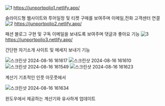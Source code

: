 ![1](https://github.com/Yushis7/portpolio/assets/150568560/bc37e929-e478-42b2-bc5f-9b051ecc1f18)
https://junportpolio1.netlify.app/

슬라이드형 웹사이트와 투어일정 및 티켓 구매를 보여주며 이메일,전화 고객센터 연결 
![2](https://github.com/Yushis7/portpolio/assets/150568560/01b5bef8-97c9-42e9-b59b-abd4a9af1ada)
https://junportpolio2.netlify.app/

패션 블로그 구현 및 구독 이메일을 보내도록 보여주며 댓글과 좋아요 기능
![3](https://github.com/Yushis7/portpolio/assets/150568560/714ac9e4-28bb-440a-8a99-d2d63191b3d5)
https://junportpolio3.netlify.app/

간단한 자기소개 사이트 및 메세지 보내기 기능


![스크린샷 2024-08-16 161617](https://github.com/user-attachments/assets/cc93dcc3-b0e4-4296-b1d7-25e4668ff5f8)
![스크린샷 2024-08-16 161610](https://github.com/user-attachments/assets/a91012ba-2282-47f4-9b78-b8172d85baa4)
![스크린샷 2024-08-16 161549](https://github.com/user-attachments/assets/576bf640-2f16-41c6-831c-43a9ddaf56e9)
![스크린샷 2024-08-16 161623](https://github.com/user-attachments/assets/ea81db8a-7e60-4ccf-b4ab-3a066fc8a2fd)

계산기 기초적인 인풋 아웃풋에서

![스크린샷 2024-08-16 161634](https://github.com/user-attachments/assets/f6f8d585-def9-405b-8e66-40e083ae7448)

윈도우에서 제공하는 계산기와 유사하게 업데이트
